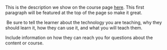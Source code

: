 This is the description we show on the course page [here](https://lab.github.com/SadiaShahid/library-management-system-asp.net-mvc). This first paragraph will be featured at the top of the page so make it great.
​

​
Be sure to tell the learner about the technology you are teaching, why they should learn it, how they can use it, and what you will teach them.
​


Include information on how they can reach you for questions about the content or course. 